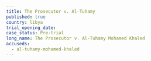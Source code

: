 ```yaml
---
title: The Prosecutor v. Al-Tuhamy
published: true
country: libya
trial_opening_date:
case_status: Pre-trial
long_name: The Prosecutor v. Al-Tuhamy Mohamed Khaled
accuseds:
  - al-tuhamy-mohamed-khaled
---
```



